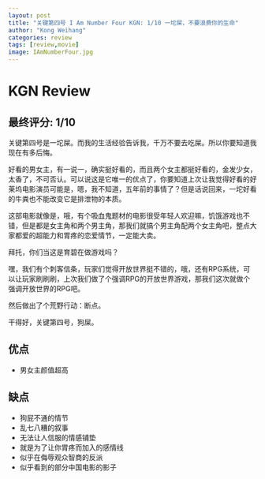 ```yaml
---
layout: post
title: "关键第四号 I Am Number Four KGN: 1/10 一坨屎，不要浪费你的生命"
author: "Kong Weihang"
categories: review
tags: [review,movie]
image: IAmNumberFour.jpg
---
```


# KGN Review

## 最终评分: 1/10

关键第四号是一坨屎。而我的生活经验告诉我，千万不要去吃屎。所以你要知道我现在有多后悔。

好看的男女主，有一说一，确实挺好看的，而且两个女主都挺好看的，金发少女，太香了，不可否认。可以说这是它唯一的优点了，你要知道上次让我觉得好看的好莱坞电影演员可能是，嗯，我不知道，五年前的事情了？但是话说回来，一坨好看的牛粪也不能改变它是排泄物的本质。

这部电影就像是，哦，有个吸血鬼题材的电影很受年轻人欢迎嘛，饥饿游戏也不错，但是都是女主角和两个男主角，那我们就搞个男主角配两个女主角吧，整点大家都爱的超能力和胃疼的恋爱情节，一定能大卖。

拜托，你们当这是育碧在做游戏吗？

嘿，我们有个刺客信条，玩家们觉得开放世界挺不错的，哦，还有RPG系统，可以让玩家刷刷刷，上次我们做了个强调RPG的开放世界游戏，那我们这次就做个强调开放世界的RPG吧。

然后做出了个荒野行动：断点。

干得好，关键第四号，狗屎。

## 优点 

- 男女主颜值超高

## 缺点

- 狗屁不通的情节
- 乱七八糟的叙事
- 无法让人信服的情感铺垫
- 就是为了让你胃疼而加入的感情线
- 似乎在侮辱观众智商的反派
- 似乎看到的部分中国电影的影子
